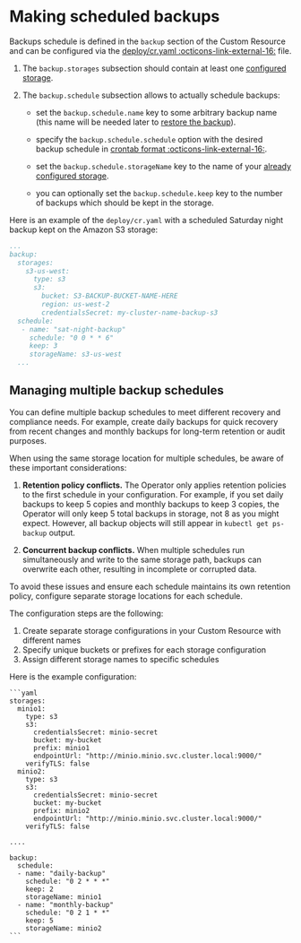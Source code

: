 # Making scheduled backups
 

Backups schedule is defined in the `backup` section of the Custom
Resource and can be configured via the [deploy/cr.yaml :octicons-link-external-16:](https://github.com/percona/percona-server-mysql-operator/blob/main/deploy/cr.yaml)
file.

1. The `backup.storages` subsection should contain at least one [configured storage](backups-storage.md).

2. The `backup.schedule` subsection allows to actually schedule backups:

    * set the `backup.schedule.name` key to some arbitrary backup name (this name
        will be needed later to [restore the backup](backups-restore.md)).

    * specify the `backup.schedule.schedule` option with the desired backup
        schedule in [crontab format :octicons-link-external-16:](https://en.wikipedia.org/wiki/Cron).

    * set the `backup.schedule.storageName` key to the name of your [already configured storage](backups-storage.md).

    * you can optionally set the `backup.schedule.keep` key to the number of
       backups which should be kept in the storage.

Here is an example of the `deploy/cr.yaml` with a scheduled Saturday night
backup kept on the Amazon S3 storage:

```yaml
...
backup:
  storages:
    s3-us-west:
      type: s3
      s3:
        bucket: S3-BACKUP-BUCKET-NAME-HERE
        region: us-west-2
        credentialsSecret: my-cluster-name-backup-s3
  schedule:
   - name: "sat-night-backup"
     schedule: "0 0 * * 6"
     keep: 3
     storageName: s3-us-west
  ...
```

## Managing multiple backup schedules

You can define multiple backup schedules to meet different recovery and compliance needs. For example, create daily backups for quick recovery from recent changes and monthly backups for long-term retention or audit purposes. 

When using the same storage location for multiple schedules, be aware of these important considerations:

1. **Retention policy conflicts.** The Operator only applies retention policies to the first schedule in your configuration. For example, if you set daily backups to keep 5 copies and monthly backups to keep 3 copies, the Operator will only keep 5 total backups in storage, not 8 as you might expect. However, all backup objects will still appear in `kubectl get ps-backup` output.

2. **Concurrent backup conflicts.** When multiple schedules run simultaneously and write to the same storage path, backups can overwrite each other, resulting in incomplete or corrupted data.

To avoid these issues and ensure each schedule maintains its own retention policy, configure separate storage locations for each schedule.

The configuration steps are the following:

1. Create separate storage configurations in your Custom Resource with different names
2. Specify unique buckets or prefixes for each storage configuration
3. Assign different storage names to specific schedules

Here is the example configuration:

    ```yaml
    storages:
      minio1:
        type: s3
        s3:
          credentialsSecret: minio-secret
          bucket: my-bucket
          prefix: minio1
          endpointUrl: "http://minio.minio.svc.cluster.local:9000/"
        verifyTLS: false
      minio2:
        type: s3
        s3:
          credentialsSecret: minio-secret
          bucket: my-bucket
          prefix: minio2
          endpointUrl: "http://minio.minio.svc.cluster.local:9000/"
        verifyTLS: false

    ....

    backup:
      schedule:
      - name: "daily-backup"
        schedule: "0 2 * * *"
        keep: 2
        storageName: minio1
      - name: "monthly-backup"
        schedule: "0 2 1 * *"
        keep: 5
        storageName: minio2
    ```



